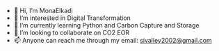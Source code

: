 - 👋 Hi, I’m MonaElkadi
- 👀 I’m interested in Digital Transformation
- 🌱 I’m currently learning Python and Carbon Capture and Storage
- 💞️ I’m looking to collaborate on CO2 EOR
- 📫 Anyone can reach me through my email: sivalley2002@gmail.com 

<!---
MonaElkadi/MonaElkadi is a ✨ special ✨ repository because its `README.md` (this file) appears on your GitHub profile.
You can click the Preview link to take a look at your changes.
--->
